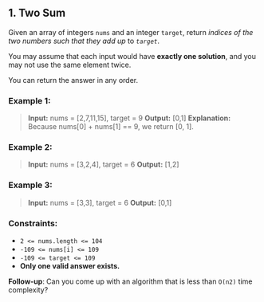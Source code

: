 ## 1. Two Sum

Given an array of integers `nums` and an integer `target`, return *indices of the two numbers such that they add up* to _`target`_.

You may assume that each input would have **exactly one solution**, and you may not use the same element twice.  

You can return the answer in any order.

### Example 1:

>**Input:** nums = [2,7,11,15], target = 9
**Output:** [0,1]
**Explanation:** Because nums[0] + nums[1] == 9, we return [0, 1].

### Example 2:

>  **Input:** nums = [3,2,4], target = 6
**Output:** [1,2]

### Example 3:

>  **Input:** nums = [3,3], target = 6
**Output:** [0,1]

### Constraints:

- `2 <= nums.length <= 104`
- `-109 <= nums[i] <= 109`
- `-109 <= target <= 109`
-  **Only one valid answer exists.**

**Follow-up**: Can you come up with an algorithm that is less than `O(n2)` time complexity?